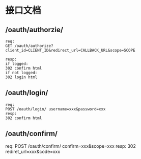 # 接口文档
## /oauth/authorzie/
```
req:
GET /oauth/authorize?client_id=CLIENT_ID&redirect_url=CALLBACK_URL&scope=SCOPE

resp:
if logged:
302 confirm html
if not logged:
302 login html
```
## /oauth/login/
```
req:
POST /oauth/login/ username=xxx&password=xxx
resp:
302 confirm html
```
## /oauth/confirm/
req:
POST /oauth/confirm/  confirm=xxx&scope=xxx
resp:
302 rediret_url=xxx&code=xxx

